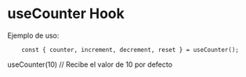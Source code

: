 # useCounter Hook

Ejemplo de uso:
```
    const { counter, increment, decrement, reset } = useCounter();
```

useCounter(10) // Recibe el valor de 10 por defecto